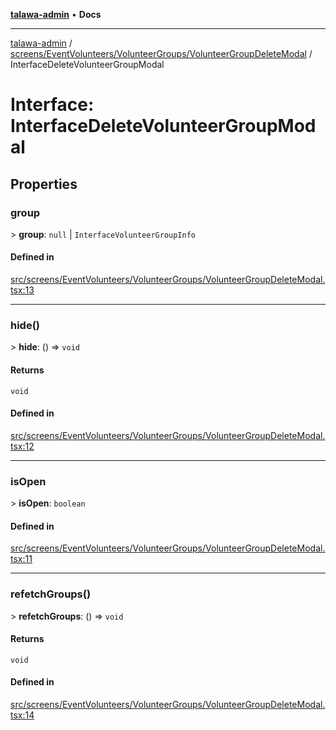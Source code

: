 [**talawa-admin**](../../../../../README.md) • **Docs**

***

[talawa-admin](../../../../../modules.md) / [screens/EventVolunteers/VolunteerGroups/VolunteerGroupDeleteModal](../README.md) / InterfaceDeleteVolunteerGroupModal

# Interface: InterfaceDeleteVolunteerGroupModal

## Properties

### group

\> **group**: `null` \| `InterfaceVolunteerGroupInfo`

#### Defined in

[src/screens/EventVolunteers/VolunteerGroups/VolunteerGroupDeleteModal.tsx:13](https://github.com/PalisadoesFoundation/talawa-admin/blob/b465221425f3dcc638f77fbf5f1ccedb8e0dd082/src/screens/EventVolunteers/VolunteerGroups/VolunteerGroupDeleteModal.tsx#L13)

***

### hide()

\> **hide**: () =\> `void`

#### Returns

`void`

#### Defined in

[src/screens/EventVolunteers/VolunteerGroups/VolunteerGroupDeleteModal.tsx:12](https://github.com/PalisadoesFoundation/talawa-admin/blob/b465221425f3dcc638f77fbf5f1ccedb8e0dd082/src/screens/EventVolunteers/VolunteerGroups/VolunteerGroupDeleteModal.tsx#L12)

***

### isOpen

\> **isOpen**: `boolean`

#### Defined in

[src/screens/EventVolunteers/VolunteerGroups/VolunteerGroupDeleteModal.tsx:11](https://github.com/PalisadoesFoundation/talawa-admin/blob/b465221425f3dcc638f77fbf5f1ccedb8e0dd082/src/screens/EventVolunteers/VolunteerGroups/VolunteerGroupDeleteModal.tsx#L11)

***

### refetchGroups()

\> **refetchGroups**: () =\> `void`

#### Returns

`void`

#### Defined in

[src/screens/EventVolunteers/VolunteerGroups/VolunteerGroupDeleteModal.tsx:14](https://github.com/PalisadoesFoundation/talawa-admin/blob/b465221425f3dcc638f77fbf5f1ccedb8e0dd082/src/screens/EventVolunteers/VolunteerGroups/VolunteerGroupDeleteModal.tsx#L14)
